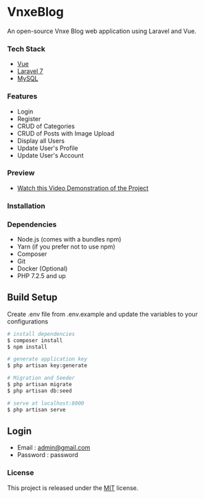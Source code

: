 # VnxeBlog

An open-source Vnxe Blog web application using Laravel and Vue.

### Tech Stack

- [Vue](https://vuejs.org/)
- [Laravel 7](https://laravel.com/docs/7.x)
- [MySQL](https://www.mysql.com/)

### Features

- Login
- Register
- CRUD of Categories
- CRUD of Posts with Image Upload
- Display all Users
- Update User's Profile
- Update User's Account

### Preview

- [Watch this Video Demonstration of the Project](https://drive.google.com/file/d/1JWlYPDI9_0Z4Zwd1_ub_Zolrww5KNr4y/view?usp=sharing)

### Installation

### Dependencies

- Node.js (comes with a bundles npm)
- Yarn (if you prefer not to use npm)
- Composer
- Git
- Docker (Optional)
- PHP 7.2.5 and up

## Build Setup

Create .env file from .env.example and update the variables to your configurations

```bash
# install dependencies
$ composer install
$ npm install

# generate application key
$ php artisan key:generate

# Migration and Seeder
$ php artisan migrate
$ php artisan db:seed

# serve at localhost:8000
$ php artisan serve
```
## Login

- Email : admin@gmail.com
- Password : password

### License

This project is released under the [MIT](https://opensource.org/licenses/MIT) license.

